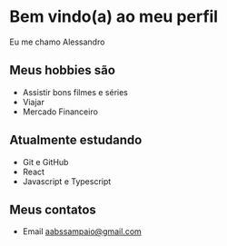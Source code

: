 #  Bem vindo(a) ao meu perfil

Eu me  chamo Alessandro

##  Meus hobbies são

- Assistir bons filmes e séries
- Viajar
- Mercado Financeiro

## Atualmente estudando

- Git e GitHub
- React
- Javascript e Typescript

## Meus contatos

- Email aabssampaio@gmail.com
